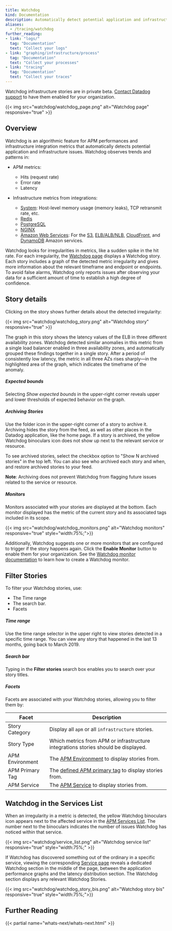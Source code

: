 ```yaml
---
title: Watchdog
kind: Documentation
description: Automatically detect potential application and infrastructure issues
aliases:
  - /tracing/watchdog
further_reading:
- link: "logs/"
  tag: "Documentation"
  text: "Collect your logs"
- link: "graphing/infrastructure/process"
  tag: "Documentation"
  text: "Collect your processes"
- link: "tracing"
  tag: "Documentation"
  text: "Collect your traces"
---
```


<div class="alert alert-warning">
Watchdog infrastructure stories are in private beta. <a href="/help">Contact Datadog support</a> to have them enabled for your organization.
</div>

{{< img src="watchdog/watchdog_page.png" alt="Watchdog page" responsive="true" >}}

## Overview

Watchdog is an algorithmic feature for APM performances and infrastructure integration metrics that automatically detects potential application and infrastructure issues. Watchdog observes trends and patterns in:

* APM metrics:
  * Hits (request rate)
  * Error rate
  * Latency

* Infrastructure metrics from integrations:
  * [System][1]: Host-level memory usage (memory leaks), TCP retransmit rate, etc.
  * [Redis][2]
  * [PostgreSQL][3]
  * [NGINX][4]
  * [Amazon Web Services][5]: For the [S3][6], [ELB/ALB/NLB][7], [CloudFront][8], and [DynamoDB][9] Amazon services.

Watchdog looks for irregularities in metrics, like a sudden spike in the hit rate. For each irregularity, the [Watchdog page][10] displays a Watchdog story. Each story includes a graph of the detected metric irregularity and gives more information about the relevant timeframe and endpoint or endpoints. To avoid false alarms, Watchdog only reports issues after observing your data for a sufficient amount of time to establish a high degree of confidence.

## Story details

Clicking on the story shows further details about the detected irregularity:

{{< img src="watchdog/watchdog_story.png" alt="Watchdog story" responsive="true" >}}

The graph in this story shows the latency values of the ELB in three different availability zones. Watchdog detected similar anomalies in this metric from a single load balancer enabled in three availability zones, and automatically grouped these findings together in a single story. After a period of consistently low latency, the metric in all three AZs rises sharply—in the highlighted area of the graph, which indicates the timeframe of the anomaly.

##### Expected bounds

Selecting *Show expected bounds* in the upper-right corner reveals upper and lower thresholds of expected behavior on the graph.

##### Archiving Stories

Use the folder icon in the upper-right corner of a story to archive it. Archiving hides the story from the feed, as well as other places in the Datadog application, like the home page. If a story is archived, the yellow Watchdog binoculars icon does not show up next to the relevant service or resource.

To see archived stories, select the checkbox option to "Show N archived stories" in the top left. You can also see who archived each story and when, and restore archived stories to your feed.

**Note**: Archiving does not prevent Watchdog from flagging future issues related to the service or resource.

##### Monitors

Monitors associated with your stories are displayed at the bottom. Each monitor displayed has the metric of the current story and its associated tags included in its scope.

{{< img src="watchdog/watchdog_monitors.png" alt="Watchdog monitors" responsive="true" style="width:75%;">}}

Additionally, Watchdog suggests one or more monitors that are configured to trigger if the story happens again. Click the **Enable Monitor** button to enable them for your organization. See the [Watchdog monitor documentation][11] to learn how to create a Watchdog monitor.

## Filter Stories

To filter your Watchdog stories, use:

* The Time range
* The search bar.
* Facets

##### Time range

Use the time range selector in the upper right to view stories detected in a specific time range. You can view any story that happened in the last 13 months, going back to March 2019.

##### Search bar

Typing in the **Filter stories** search box enables you to search over your story titles.

##### Facets

Facets are associated with your Watchdog stories, allowing you to filter them by:

| Facet           | Description                                                                             |
|-----------------|-----------------------------------------------------------------------------------------|
| Story Category  | Display all `apm` or all `infrastructure` stories.                                |
| Story Type      | Which metrics from APM or infrastructure integrations stories should be displayed. |
| APM Environment | The [APM Environment][12] to display stories from.                                      |
| APM Primary Tag | The [defined APM primary tag][13] to display stories from.                              |
| APM Service     | The [APM Service][14] to display stories from.                                          |

## Watchdog in the Services List

When an irregularity in a metric is detected, the yellow Watchdog binoculars icon appears next to the affected service in the [APM Services List][15]. The number next to the binoculars indicates the number of issues Watchdog has noticed within that service.

{{< img src="watchdog/service_list.png" alt="Watchdog service list" responsive="true" style="width:75%;" >}}

If Watchdog has discovered something out of the ordinary in a specific service, viewing the corresponding [Service page][15] reveals a dedicated Watchdog section in the middle of the page, between the application performance graphs and the latency distribution section. The Watchdog section displays any relevant Watchdog Stories.

{{< img src="watchdog/watchdog_story_bis.png" alt="Watchdog story bis" responsive="true" style="width:75%;">}}

## Further Reading

{{< partial name="whats-next/whats-next.html" >}}

[1]: /integrations/system
[2]: /integrations/redis
[3]: /integrations/postgres
[4]: /integrations/nginx
[5]: /integrations/amazon_web_services
[6]: /integrations/amazon_s3
[7]: /integrations/amazon_elb
[8]: /integrations/amazon_cloudfront
[9]: /integrations/amazon_dynamodb
[10]: https://app.datadoghq.com/apm/watchdog
[11]: /monitors/monitor_types/watchdog/
[12]: /tracing/send_traces/#configure-your-environment
[13]: /tracing/advanced/setting_primary_tags_to_scope/
[14]: /tracing/visualization/#services
[15]: /tracing/visualization/services_list
